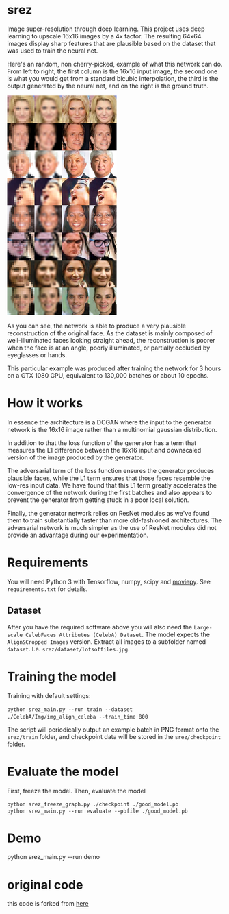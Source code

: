 
  

# srez

Image super-resolution through deep learning. This project uses deep learning to upscale 16x16 images by a 4x factor. The resulting 64x64 images display sharp features that are plausible based on the dataset that was used to train the neural net.

  

Here's an random, non cherry-picked, example of what this network can do. From left to right, the first column is the 16x16 input image, the second one is what you would get from a standard bicubic interpolation, the third is the output generated by the neural net, and on the right is the ground truth.

  

![Example output](srez_sample_output.png)

  

As you can see, the network is able to produce a very plausible reconstruction of the original face. As the dataset is mainly composed of well-illuminated faces looking straight ahead, the reconstruction is poorer when the face is at an angle, poorly illuminated, or partially occluded by eyeglasses or hands.

  

This particular example was produced after training the network for 3 hours on a GTX 1080 GPU, equivalent to 130,000 batches or about 10 epochs.

  

# How it works

In essence the architecture is a DCGAN where the input to the generator network is the 16x16 image rather than a multinomial gaussian distribution.

  

In addition to that the loss function of the generator has a term that measures the L1 difference between the 16x16 input and downscaled version of the image produced by the generator.

  

The adversarial term of the loss function ensures the generator produces plausible faces, while the L1 term ensures that those faces resemble the low-res input data. We have found that this L1 term greatly accelerates the convergence of the network during the first batches and also appears to prevent the generator from getting stuck in a poor local solution.

  

Finally, the generator network relies on ResNet modules as we've found them to train substantially faster than more old-fashioned architectures. The adversarial network is much simpler as the use of ResNet modules did not provide an advantage during our experimentation.

  

# Requirements

You will need Python 3 with Tensorflow, numpy, scipy and [moviepy](http://zulko.github.io/moviepy/). See `requirements.txt` for details.

  

## Dataset

After you have the required software above you will also need the `Large-scale CelebFaces Attributes (CelebA) Dataset`. The model expects the `Align&Cropped Images` version. Extract all images to a subfolder named `dataset`. I.e. `srez/dataset/lotsoffiles.jpg`.

  

# Training the model

Training with default settings:

`python srez_main.py --run train --dataset ./CelebA/Img/img_align_celeba --train_time 800`

  

The script will periodically output an example batch in PNG format onto the `srez/train` folder, and checkpoint data will be stored in the `srez/checkpoint` folder.

  

# Evaluate the model

First, freeze the model. Then, evaluate the model

    python srez_freeze_graph.py ./checkpoint ./good_model.pb
    python srez_main.py --run evaluate --pbfile ./good_model.pb

  

# Demo

python srez_main.py --run demo

# original code

this code is forked from [here](https://github.com/david-gpu/srez)